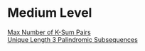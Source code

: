 # Medium Level
[Max Number of K-Sum Pairs](https://leetcode.com/problems/max-number-of-k-sum-pairs/)
<br>
[Unique Length 3 Palindromic Subsequences](https://leetcode.com/problems/unique-length-3-palindromic-subsequences/)

